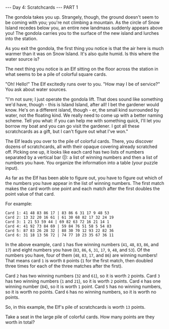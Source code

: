 --- Day 4: Scratchcards ---
PART 1

The gondola takes you up.
Strangely, though, the ground doesn't seem to be coming with you; you're not climbing a mountain.
As the circle of Snow Island recedes below you, an entire new landmass suddenly appears above you!
The gondola carries you to the surface of the new island and lurches into the station.

As you exit the gondola, the first thing you notice is that the air here is much warmer than it was on Snow Island.
It's also quite humid. Is this where the water source is?

The next thing you notice is an Elf sitting on the floor across the station in what seems to be a pile of colorful
square cards.

"Oh! Hello!" The Elf excitedly runs over to you. "How may I be of service?" You ask about water sources.

"I'm not sure; I just operate the gondola lift.
That does sound like something we'd have, though - this is Island Island, after all! I bet the gardener would know.
He's on a different island, though - er, the small kind surrounded by water, not the floating kind.
We really need to come up with a better naming scheme. Tell you what: if you can help me with something quick,
I'll let you borrow my boat and you can go visit the gardener.
I got all these scratchcards as a gift, but I can't figure out what I've won."

The Elf leads you over to the pile of colorful cards. There, you discover dozens of scratchcards, all with their opaque
covering already scratched off. Picking one up, it looks like each card has two lists of numbers separated by a
vertical bar (|): a list of winning numbers and then a list of numbers you have. You organize the information into a
table (your puzzle input).

As far as the Elf has been able to figure out, you have to figure out which of the numbers you have appear in the list
of winning numbers. The first match makes the card worth one point and each match after the first doubles the point
value of that card.

For example:

```
Card 1: 41 48 83 86 17 | 83 86 6 31 17 9 48 53
Card 2: 13 32 20 16 61 | 61 30 68 82 17 32 24 19
Card 3: 1 21 53 59 44 | 69 82 63 72 16 21 14 1
Card 4: 41 92 73 84 69 | 59 84 76 51 58 5 54 83
Card 5: 87 83 26 28 32 | 88 30 70 12 93 22 82 36
Card 6: 31 18 13 56 72 | 74 77 10 23 35 67 36 11
```

In the above example, card `1` has five winning numbers (`41`, `48`, `83`, `86`, and `17`) and eight numbers you have
(`83`, `86`, `6`, `31`, `17`, `9`, `48`, and `53`).
Of the numbers you have, four of them (`48`, `83`, `17`, and `86`) are winning numbers!
That means card `1` is worth `8` points (`1` for the first match, then doubled three times for each of the three
matches after the first).

Card `2` has two winning numbers (`32` and `61`), so it is worth `2` points.
Card `3` has two winning numbers (`1` and `21`), so it is worth `2` points.
Card `4` has one winning number (`84`), so it is worth `1` point.
Card `5` has no winning numbers, so it is worth no points.
Card `6` has no winning numbers, so it is worth no points.

So, in this example, the Elf's pile of scratchcards is worth `13` points.

Take a seat in the large pile of colorful cards.
How many points are they worth in total?
